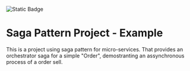 ![Static Badge](https://img.shields.io/badge/License-MIT-green)

# Saga Pattern Project - Example
This is a project using saga pattern for micro-services. That provides an orchestrator saga for a simple "Order", demostranting an assynchronous process of a order sell.

